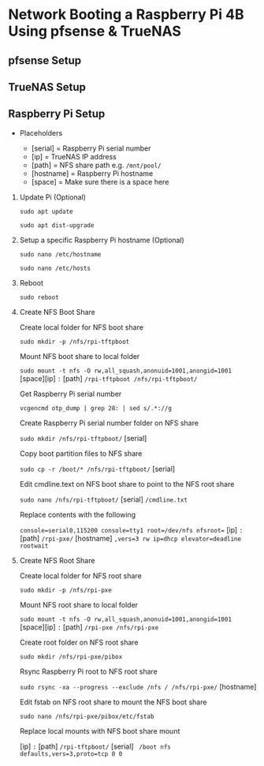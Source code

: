 # Network Booting a Raspberry Pi 4B Using pfsense & TrueNAS

## pfsense Setup

## TrueNAS Setup

## Raspberry Pi Setup

- Placeholders

    - [serial] = Raspberry Pi serial number
    - [ip] = TrueNAS IP address
    - [path] = NFS share path e.g. `/mnt/pool/`
    - [hostname] = Raspberry Pi hostname
    - [space] = Make sure there is a space here

1. Update Pi (Optional)

    `sudo apt update`
    
    `sudo apt dist-upgrade`

2. Setup a specific Raspberry Pi hostname (Optional)

    `sudo nano /etc/hostname`

    `sudo nano /etc/hosts`

3. Reboot

    `sudo reboot`

4. Create NFS Boot Share

    Create local folder for NFS boot share
    
    `sudo mkdir -p /nfs/rpi-tftpboot`

    Mount NFS boot share to local folder
    
    `sudo mount -t nfs -O rw,all_squash,anonuid=1001,anongid=1001` [space][ip] `:` [path] `/rpi-tftpboot /nfs/rpi-tftpboot/`

    Get Raspberry Pi serial number 
    
    `vcgencmd otp_dump | grep 28: | sed s/.*://g`

    Create Raspberry Pi serial number folder on NFS share
    
    `sudo mkdir /nfs/rpi-tftpboot/` [serial]

    Copy boot partition files to NFS share
	
    `sudo cp -r /boot/* /nfs/rpi-tftpboot/` [serial]

    Edit cmdline.text on NFS boot share to point to the NFS root share
	
    `sudo nano /nfs/rpi-tftpboot/` [serial] `/cmdline.txt`
		
    Replace contents with the following
        
    `console=serial0,115200 console=tty1 root=/dev/nfs nfsroot=` [ip] `:` [path] `/rpi-pxe/` [hostname] `,vers=3 rw ip=dhcp elevator=deadline rootwait`

5. Create NFS Root Share

    Create local folder for NFS root share
    
    `sudo mkdir -p /nfs/rpi-pxe`

    Mount NFS root share to local folder

	`sudo mount -t nfs -O rw,all_squash,anonuid=1001,anongid=1001` [space][ip] `:` [path] `/rpi-pxe /nfs/rpi-pxe`

    Create root folder on NFS root share

	`sudo mkdir /nfs/rpi-pxe/pibox`

    Rsync Raspberry Pi root to NFS root share

	`sudo rsync -xa --progress --exclude /nfs / /nfs/rpi-pxe/` [hostname]

    Edit fstab on NFS root share to mount the NFS boot share

	`sudo nano /nfs/rpi-pxe/pibox/etc/fstab`

    Replace local mounts with NFS boot share mount

	[ip] `:` [path] `/rpi-tftpboot/` [serial] ` /boot nfs defaults,vers=3,proto=tcp 0 0`

